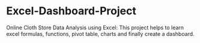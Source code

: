 # Excel-Dashboard-Project
Online Cloth Store Data Analysis  using Excel: This project helps to learn excel formulas, functions, pivot table, charts and finally create a dashboard.
